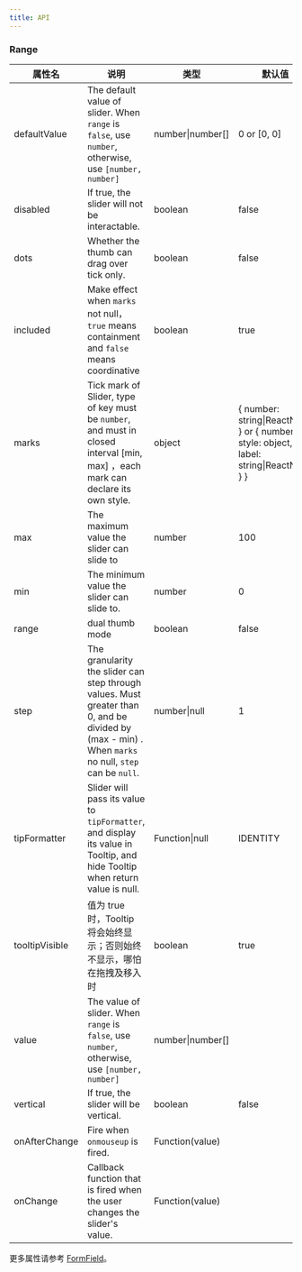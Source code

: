 ```yaml
---
title: API
---
```


### Range

| 属性名 | 说明                                     | 类型        | 默认值 | 版本 |
|-----------|------------------------------------------|------------|--------|--------|
| defaultValue | The default value of slider. When `range` is `false`, use `number`, otherwise, use `[number, number]` | number\|number\[] | 0 or \[0, 0\] | 1.5.0-beta.0 |
| disabled | If true, the slider will not be interactable. | boolean | false | 1.5.0-beta.0 |
| dots | Whether the thumb can drag over tick only. | boolean | false | 1.5.0-beta.0 |
| included | Make effect when `marks` not null，`true` means containment and `false` means coordinative | boolean | true | 1.5.0-beta.0 |
| marks | Tick mark of Slider, type of key must be `number`, and must in closed interval [min, max] ，each mark can declare its own style. | object | { number: string\|ReactNode } or { number: { style: object, label: string\|ReactNode } } | 1.5.0-beta.0 |
| max | The maximum value the slider can slide to | number | 100 | |
| min | The minimum value the slider can slide to. | number | 0 | |
| range | dual thumb mode | boolean | false | 1.5.0-beta.0 |
| step | The granularity the slider can step through values. Must greater than 0, and be divided by (max - min) . When  `marks` no null, `step` can be `null`. | number\|null | 1 ||
| tipFormatter | Slider will pass its value to `tipFormatter`, and display its value in Tooltip, and hide Tooltip when return value is null. | Function\|null | IDENTITY | 1.5.0-beta.0 |
| tooltipVisible | 值为 true 时，Tooltip 将会始终显示；否则始终不显示，哪怕在拖拽及移入时 | boolean | true | 1.5.3 |
| value | The value of slider. When `range` is `false`, use `number`, otherwise, use `[number, number]` | number\|number\[] |  | 1.5.0-beta.0 |
| vertical | If true, the slider will be vertical. | boolean | false ||
| onAfterChange | Fire when  `onmouseup` is fired. | Function(value) |  | 1.5.0-beta.0 |
| onChange | Callback function that is fired when the user changes the slider's value. | Function(value) |  | 1.5.0-beta.0 |

更多属性请参考 [FormField](/zh/procmp/abstract/field#FormField)。
